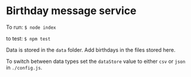 # Birthday message service

To run: `$ node index`

to test: `$ npm test`

Data is stored in the `data` folder.  Add birthdays in the files stored here.

To switch between data types set the `dataStore` value to either `csv` or `json` in `./config.js`.
